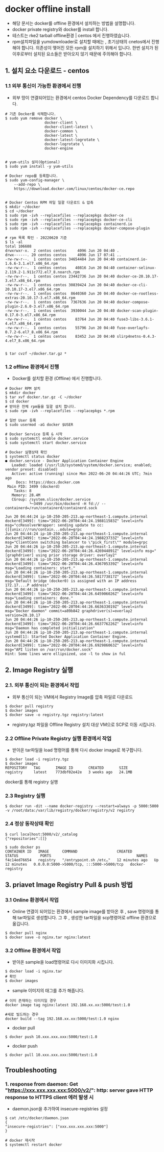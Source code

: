 # docker offline install 
- 해당 문서는 docker를 offline 환경에서 설치하는 방법을 설명합니다.
- docker private registry와 docker를 install 합니다.
- 테스트는 rke2 tarball offline환경 | centos 에서 진행하였습니다.
- rpm설치파일을 yumdownloader로 설치할 때에는 , 초기상태의 cnetos에서 진행해야 합니다. 
 의존성이 맺어진 모든 rpm을 설치하기 위해서 입니다. 한번 설치가 된 이후로부터  설치된 요소들은 받아오지 않기 때문에 주의해야 합니다.
## 1. 설치 요소 다운로드 - centos
### 1.1 외부 통신이 가능한 환경에서 진행
- 외부 망이 연결되어있는 환경에서 centos Docker Dependency를 다운로드 합니다.
```
# 기존 Docker를 삭제합니다.
$ sudo yum remove docker \
                  docker-client \
                  docker-client-latest \
                  docker-common \
                  docker-latest \
                  docker-latest-logrotate \
                  docker-logrotate \
                  docker-engine


# yum-utils 설치(Optional)
$ sudo yum install -y yum-utils

# Docker repo를 등록합니다.
$ sudo yum-config-manager \
    --add-repo \
    https://download.docker.com/linux/centos/docker-ce.repo


# Docker Centos RPM 파일 일괄 다운로드 & 압축
$ mkdir ~/docker
$ cd ~/docker
$ sudo rpm -ivh --replacefiles --replacepkgs docker-ce
$ sudo rpm -ivh --replacefiles --replacepkgs docker-ce-cli
$ sudo rpm -ivh --replacefiles --replacepkgs containerd.io
$ sudo rpm -ivh --replacefiles --replacepkgs docker-compose-plugin

# rpm 목록 확인 - 20220620 기준
$ ls -al
total 106608
drwxrwxr-x.  2 centos centos     4096 Jun 20 04:40 .
drwx------. 20 centos centos     4096 Jun 17 07:41 ..
-rw-rw-r--.  1 centos centos 34654484 Jun 20 04:40 containerd.io-1.6.6-3.1.el7.x86_64.rpm
-rw-rw-r--.  1 centos centos    40816 Jun 20 04:40 container-selinux-2.119.2-1.911c772.el7_8.noarch.rpm
-rw-rw-r--.  1 centos centos 23442736 Jun 20 04:40 docker-ce-20.10.17-3.el7.x86_64.rpm
-rw-rw-r--.  1 centos centos 30839424 Jun 20 04:40 docker-ce-cli-20.10.17-3.el7.x86_64.rpm
-rw-rw-r--.  1 centos centos  8640360 Jun 20 04:40 docker-ce-rootless-extras-20.10.17-3.el7.x86_64.rpm
-rw-rw-r--.  1 centos centos  7367636 Jun 20 04:40 docker-compose-plugin-2.6.0-3.el7.x86_64.rpm
-rw-rw-r--.  1 centos centos  3930044 Jun 20 04:40 docker-scan-plugin-0.17.0-3.el7.x86_64.rpm
-rw-rw-r--.  1 centos centos    83764 Jun 20 04:40 fuse3-libs-3.6.1-4.el7.x86_64.rpm
-rw-rw-r--.  1 centos centos    55796 Jun 20 04:40 fuse-overlayfs-0.7.2-6.el7_8.x86_64.rpm
-rw-rw-r--.  1 centos centos    83452 Jun 20 04:40 slirp4netns-0.4.3-4.el7_8.x86_64.rpm


$ tar cvzf ~/docker.tar.gz *
```
### 1.2 offline 환경에서 진행
- Docker를 설치할 환경 (Offline) 에서 진행합니다.
```
# Docker RPM 설치
$ mkdir docker
$ tar xvf docker.tar.gz -C ~/docker
$ cd docker
# 받아온 전체 rpm들을 일괄 설치 합니다.
$ sudo rpm -ivh --replacefiles --replacepkgs *.rpm

# 일반 User 등록
$ sudo usermod -aG docker $USER

# Docker Service 등록 & 시작
$ sudo systemctl enable docker.service
$ sudo systemctl start docker.service

# Docker 실행상태 확인
$ systemctl status docker
● docker.service - Docker Application Container Engine
   Loaded: loaded (/usr/lib/systemd/system/docker.service; enabled; vendor preset: disabled)
   Active: active (running) since Mon 2022-06-20 04:44:26 UTC; 7min ago
     Docs: https://docs.docker.com
 Main PID: 3499 (dockerd)
    Tasks: 8
   Memory: 28.4M
   CGroup: /system.slice/docker.service
           └─3499 /usr/bin/dockerd -H fd:// --containerd=/run/containerd/containerd.sock

Jun 20 04:44:24 ip-10-250-205-213.ap-northeast-1.compute.internal dockerd[3499]: time="2022-06-20T04:44:24.198811583Z" level=info msg="ccResolverWrapper: sending update to cc: {[{unix:///run/contain...odule=grpc
Jun 20 04:44:24 ip-10-250-205-213.ap-northeast-1.compute.internal dockerd[3499]: time="2022-06-20T04:44:24.198823733Z" level=info msg="ClientConn switching balancer to \"pick_first\"" module=grpc
Jun 20 04:44:26 ip-10-250-205-213.ap-northeast-1.compute.internal dockerd[3499]: time="2022-06-20T04:44:26.426944891Z" level=info msg="[graphdriver] using prior storage driver: overlay2"
Jun 20 04:44:26 ip-10-250-205-213.ap-northeast-1.compute.internal dockerd[3499]: time="2022-06-20T04:44:26.436705339Z" level=info msg="Loading containers: start."
Jun 20 04:44:26 ip-10-250-205-213.ap-northeast-1.compute.internal dockerd[3499]: time="2022-06-20T04:44:26.581773817Z" level=info msg="Default bridge (docker0) is assigned with an IP address 172.17....P address"
Jun 20 04:44:26 ip-10-250-205-213.ap-northeast-1.compute.internal dockerd[3499]: time="2022-06-20T04:44:26.645906026Z" level=info msg="Loading containers: done."
Jun 20 04:44:26 ip-10-250-205-213.ap-northeast-1.compute.internal dockerd[3499]: time="2022-06-20T04:44:26.663633019Z" level=info msg="Docker daemon" commit=a89b842 graphdriver(s)=overlay2 version=20.10.17
Jun 20 04:44:26 ip-10-250-205-213.ap-northeast-1.compute.internal dockerd[3499]: time="2022-06-20T04:44:26.663776226Z" level=info msg="Daemon has completed initialization"
Jun 20 04:44:26 ip-10-250-205-213.ap-northeast-1.compute.internal systemd[1]: Started Docker Application Container Engine.
Jun 20 04:44:26 ip-10-250-205-213.ap-northeast-1.compute.internal dockerd[3499]: time="2022-06-20T04:44:26.692986063Z" level=info msg="API listen on /var/run/docker.sock"
Hint: Some lines were ellipsized, use -l to show in ful

```

## 2. Image Registry 실행
### 2.1. 외부 통신이 되는 환경에서 작업
- 외부 통신이 되는 VM에서 Registry Image를 압축 파일로 다운로드
```
$ docker pull registry
$ docker images
$ docker save -o registry.tgz registry:latest
```

- registry.tgz 파일을 Offline Registry 설치 대상 VM으로 SCP로 이동 시킵니다.
### 2.2 Offline Private Registry 실행 환경에서 작업
- 받아온 tar파일을 load 명령어를 통해 다시 docker image로 복구합니다.
```
$ docker load -i registry.tgz
$ docker images
REPOSITORY   TAG       IMAGE ID       CREATED       SIZE
registry     latest    773dbf02e42e   3 weeks ago   24.1MB
```
docker를 통해 registry 실행
### 2.3  Registry 실행
```
$ docker run -dit --name docker-registry --restart=always -p 5000:5000 -v /root/data:/var/lib/registry/docker/registry/v2 registry
```

### 2.4 정상 동작상태 확인
```
$ curl localhost:5000/v2/_catalog
{"repositories":[]}

$ sudo docker ps
CONTAINER ID   IMAGE      COMMAND                  CREATED          STATUS          PORTS                                       NAMES
f4c14ed76654   registry   "/entrypoint.sh /etc…"   12 minutes ago   Up 12 minutes   0.0.0.0:5000->5000/tcp, :::5000->5000/tcp   docker-registry
```
## 3. priavet Image Registry Pull & push 방법
### 3.1 Online 환경에서 작업
- Online 연결이 되어있는 환경에서 sample image를 받아온 후 , save 명령어를 통해 tar파일로 생성합니다.
  그 후 , 생성한 tar파일을 scp명령어로 offline 환경으로 옮깁니다.
```
$ docker pull nginx
$ docker save -o nginx.tar nginx:latest 
```
### 3.2 Offline 환경에서 작업
- 받아온 sample을 load명령어로 다시 이미지화 시킵니다.
```
$ docker load -i nginx.tar
# 확인
$ docker images
```
-   sample 이미지의 태그를 추가 해줍니다.

```
# 이미 존재하는 이미지일 경우
docker image tag nginx:latest 192.168.xx.xx:5000/test:1.0

#새로 빌드하는 경우
docker build --tag 192.168.xx.xx:5000/test:1.0 nginx
```
- docker pull
```
$ docker push 10.xxx.xxx.xxx:5000/test:1.0
```
- docker push
```
$ docker pull 10.xxx.xxx.xxx:5000/test:1.0
```
## Troubleshooting
### 1.  response from daemon: Get "https://xxx.xxx.xxx.xxx:5000/v2/": http: server gave HTTP response to HTTPS client 에러 발생 시
- daemon.json을 추가하여 insecure-registries 설정
```
$ cat /etc/docker/daemon.json
{
"insecure-registries": ["xxx.xxx.xxx.xxx:5000"]
}

# docker 재시작
$ systemctl restart docker
```